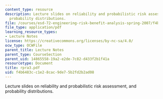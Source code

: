 ```yaml
---
content_type: resource
description: Lecture slides on reliability and probabilistic risk assessment, and
  probability distributions.
file: /courses/esd-72-engineering-risk-benefit-analysis-spring-2007/f4b6483cc1e28cac9de75b2fd2b2ad08_rpra3.pdf
file_type: application/pdf
learning_resource_types:
- Lecture Notes
license: https://creativecommons.org/licenses/by-nc-sa/4.0/
ocw_type: OCWFile
parent_title: Lecture Notes
parent_type: CourseSection
parent_uid: 14865558-19a2-e2de-7c82-d433f2b1f41a
resourcetype: Document
title: rpra3.pdf
uid: f4b6483c-c1e2-8cac-9de7-5b2fd2b2ad08
---
```

Lecture slides on reliability and probabilistic risk assessment, and probability distributions.